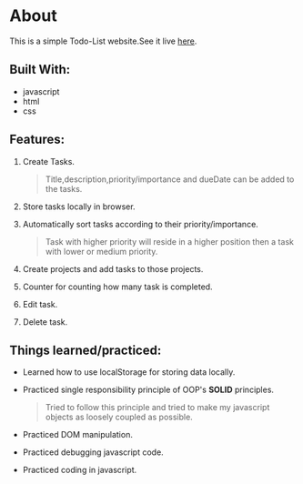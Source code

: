 # About
This is a simple Todo-List website.See it live [here](https://hattima-tim.github.io/Todo-List/).

## Built With:

- javascript
- html
- css

## Features:

1. Create Tasks.
    > Title,description,priority/importance and dueDate can be added to the tasks.

2. Store tasks locally in browser.

3. Automatically sort tasks according to their priority/importance.
    > Task with higher priority will reside in a higher position then a task with lower or medium priority.

4. Create projects and add tasks to those projects.

5. Counter for counting how many task is completed.

6. Edit task.

7. Delete task.

## Things learned/practiced:

- Learned how to use localStorage for storing data locally.

- Practiced single responsibility principle of OOP's **SOLID** principles.
    >Tried to follow this principle and tried to make my javascript objects as loosely coupled as possible.

- Practiced DOM manipulation.

- Practiced debugging javascript code.

- Practiced coding in javascript.